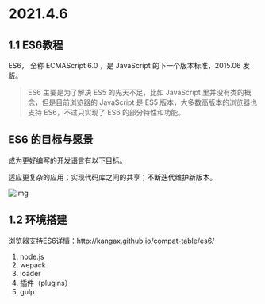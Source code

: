 # 2021.4.6

## 1.1 ES6教程

ES6， 全称 ECMAScript 6.0 ，是 JavaScript 的下一个版本标准，2015.06 发版。

> ES6 主要是为了解决 ES5 的先天不足，比如 JavaScript 里并没有类的概念，但是目前浏览器的 JavaScript 是 ES5 版本，大多数高版本的浏览器也支持 ES6，不过只实现了 ES6 的部分特性和功能。

## ES6 的目标与愿景

成为更好编写的开发语言有以下目标。

适应更复杂的应用；实现代码库之间的共享；不断迭代维护新版本。

![img](https://www.runoob.com/wp-content/uploads/2018/12/es6-tutorial.jpg)

## 1.2 环境搭建

浏览器支持ES6详情：http://kangax.github.io/compat-table/es6/

1. node.js
2. wepack
3. loader
4. 插件（plugins）
5. gulp